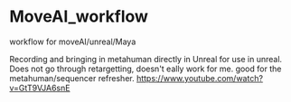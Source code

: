 # MoveAI_workflow
workflow for moveAI/unreal/Maya

Recording and bringing in metahuman directly in Unreal for use in unreal. Does not go through retargetting, doesn't eally work for me. good for the metahuman/sequencer refresher.
https://www.youtube.com/watch?v=GtT9VJA6snE
